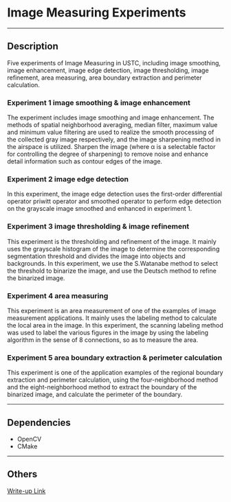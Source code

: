 # Image Measuring Experiments

---

## Description

Five experiments of Image Measuring in USTC, including image smoothing,  image enhancement,  image edge detection,  image thresholding, image refinement, area measuring, area boundary extraction and perimeter calculation.


### Experiment 1 image smoothing & image enhancement

The experiment includes image smoothing and image enhancement. The methods of spatial neighborhood averaging, median filter, maximum value and minimum value filtering are used to realize the smooth processing of the collected gray image respectively, and the image sharpening method in the airspace is utilized. Sharpen the image (where α is a selectable factor for controlling the degree of sharpening) to remove noise and enhance detail information such as contour edges of the image.

### Experiment 2 image edge detection

In this experiment, the image edge detection uses the first-order differential operator priwitt operator and smoothed operator to perform edge detection on the grayscale image smoothed and enhanced in experiment 1.

### Experiment 3 image thresholding & image refinement

This experiment is the thresholding and refinement of the image. It mainly uses the grayscale histogram of the image to determine the corresponding segmentation threshold and divides the image into objects and backgrounds. In this experiment, we use the S.Watanabe method to select the threshold to binarize the image, and use the Deutsch method to refine the binarized image.

### Experiment 4 area measuring

This experiment is an area measurement of one of the examples of image measurement applications. It mainly uses the labeling method to calculate the local area in the image. In this experiment, the scanning labeling method was used to label the various figures in the image by using the labeling algorithm in the sense of 8 connections, so as to measure the area.

### Experiment 5 area boundary extraction & perimeter calculation

This experiment is one of the application examples of the regional boundary extraction and perimeter calculation, using the four-neighborhood method and the eight-neighborhood method to extract the boundary of the binarized image, and calculate the perimeter of the boundary.

---

## Dependencies

* OpenCV
* CMake

---

## Others

[Write-up Link](https://github.com/zhearing/image_measuring_experiments/raw/master/writeup.pdf)




